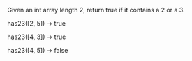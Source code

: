 Given an int array length 2, return true if it contains a 2 or a 3.

has23([2, 5]) → true

has23([4, 3]) → true

has23([4, 5]) → false
